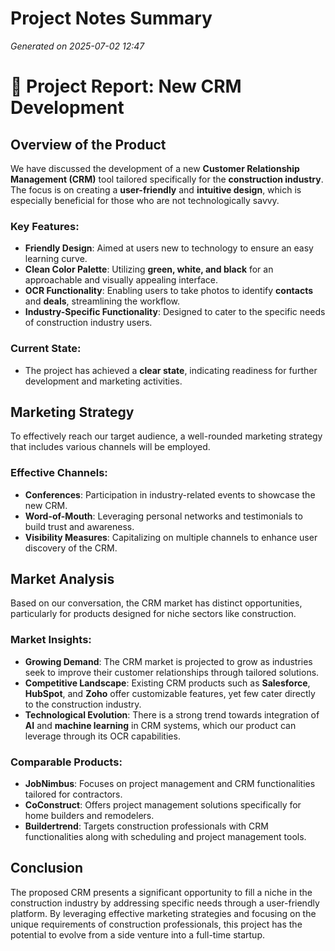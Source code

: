 # Project Notes Summary

*Generated on 2025-07-02 12:47*

# 📝 Project Report: New CRM Development

## **Overview of the Product**
We have discussed the development of a new **Customer Relationship Management (CRM)** tool tailored specifically for the **construction industry**. The focus is on creating a **user-friendly** and **intuitive design**, which is especially beneficial for those who are not technologically savvy. 

### Key Features:
- **Friendly Design**: Aimed at users new to technology to ensure an easy learning curve.
- **Clean Color Palette**: Utilizing **green, white, and black** for an approachable and visually appealing interface.
- **OCR Functionality**: Enabling users to take photos to identify **contacts** and **deals**, streamlining the workflow.
- **Industry-Specific Functionality**: Designed to cater to the specific needs of construction industry users.
  
### Current State:
- The project has achieved a **clear state**, indicating readiness for further development and marketing activities.

## **Marketing Strategy**
To effectively reach our target audience, a well-rounded marketing strategy that includes various channels will be employed.

### Effective Channels:
- **Conferences**: Participation in industry-related events to showcase the new CRM.
- **Word-of-Mouth**: Leveraging personal networks and testimonials to build trust and awareness.
- **Visibility Measures**: Capitalizing on multiple channels to enhance user discovery of the CRM.

## **Market Analysis**
Based on our conversation, the CRM market has distinct opportunities, particularly for products designed for niche sectors like construction.

### Market Insights:
- **Growing Demand**: The CRM market is projected to grow as industries seek to improve their customer relationships through tailored solutions.
- **Competitive Landscape**: Existing CRM products such as **Salesforce**, **HubSpot**, and **Zoho** offer customizable features, yet few cater directly to the construction industry.
- **Technological Evolution**: There is a strong trend towards integration of **AI** and **machine learning** in CRM systems, which our product can leverage through its OCR capabilities.

### Comparable Products:
- **JobNimbus**: Focuses on project management and CRM functionalities tailored for contractors.
- **CoConstruct**: Offers project management solutions specifically for home builders and remodelers.
- **Buildertrend**: Targets construction professionals with CRM functionalities along with scheduling and project management tools.

## **Conclusion**
The proposed CRM presents a significant opportunity to fill a niche in the construction industry by addressing specific needs through a user-friendly platform. By leveraging effective marketing strategies and focusing on the unique requirements of construction professionals, this project has the potential to evolve from a side venture into a full-time startup.